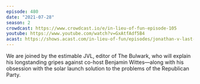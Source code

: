 ```yaml
---
episode: 480
date: "2021-07-28"
season: 2
crowdcast: https://www.crowdcast.io/e/in-lieu-of-fun-episode-105
youtube: https://www.youtube.com/watch?v=GxAtfAdf5B4
acast: https://shows.acast.com/in-lieu-of-fun/episodes/jonathan-v-last-blasts-his-enemies-into-the-sun
---
```

We are joined by the estimable JVL, editor of The Bulwark, who will explain his longstanding gripes against co-host Benjamin Wittes—along with his obsession with the solar launch solution to the problems of the Republican Party.
